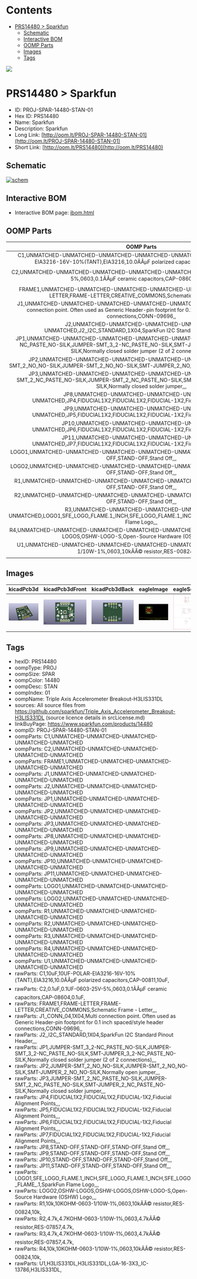 



Contents
========

* [PRS14480 > Sparkfun](#prs14480--sparkfun)
	* [Schematic](#schematic)
	* [Interactive BOM](#interactive-bom)
	* [OOMP Parts](#oomp-parts)
	* [Images](#images)
	* [Tags](#tags)
  
![][im]
# PRS14480 > Sparkfun

- ID: PROJ-SPAR-14480-STAN-01
- Hex ID: PRS14480
- Name: Sparkfun
- Description: Sparkfun
- Long Link: [http://oom.lt/PROJ-SPAR-14480-STAN-01](http://oom.lt/PROJ-SPAR-14480-STAN-01)
- Short Link: [http://oom.lt/PRS14480](http://oom.lt/PRS14480)

## Schematic
  
[![schem](eagleSchemImage.png)](eagleSchemImage.png)
## Interactive BOM

- Interactive BOM page: [ibom.html](https://htmlpreview.github.io/?https://github.com/oomlout/oomlout_OOMP_projects/blob/main/PROJ-SPAR-14480-STAN-01/kicad/bom/ibom.html)

## OOMP Parts
  

|OOMP Parts|
| :---: |
|C1,UNMATCHED-UNMATCHED-UNMATCHED-UNMATCHED-UNMATCHED,C1,10uF,10UF-POLAR-EIA3216-16V-10%(TANT),EIA3216,10.0ÃÂµF polarized capacitors,CAP-00811,10uF,|
|C2,UNMATCHED-UNMATCHED-UNMATCHED-UNMATCHED-UNMATCHED,C2,0.1uF,0.1UF-0603-25V-5%,0603,0.1ÃÂµF ceramic capacitors,CAP-08604,0.1uF,|
|FRAME1,UNMATCHED-UNMATCHED-UNMATCHED-UNMATCHED-UNMATCHED,FRAME1,FRAME-LETTER,FRAME-LETTER,CREATIVE_COMMONS,Schematic Frame - Letter,,,|
|J1,UNMATCHED-UNMATCHED-UNMATCHED-UNMATCHED-UNMATCHED,J1,,CONN_04,1X04,Multi connection point. Often used as Generic Header-pin footprint for 0.1 inch spaced/style header connections,CONN-09696,,|
|J2,UNMATCHED-UNMATCHED-UNMATCHED-UNMATCHED-UNMATCHED,J2,,I2C_STANDARD,1X04,SparkFun I2C Standard Pinout Header,,,|
|JP1,UNMATCHED-UNMATCHED-UNMATCHED-UNMATCHED-UNMATCHED,JP1,JUMPER-SMT_3_2-NC_PASTE_NO-SILK,JUMPER-SMT_3_2-NC_PASTE_NO-SILK,SMT-JUMPER_3_2-NC_PASTE_NO-SILK,Normally closed solder jumper (2 of 2 connections),,,|
|JP2,UNMATCHED-UNMATCHED-UNMATCHED-UNMATCHED-UNMATCHED,JP2,JUMPER-SMT_2_NO_NO-SILK,JUMPER-SMT_2_NO_NO-SILK,SMT-JUMPER_2_NO_NO-SILK,Normally open jumper,,,|
|JP3,UNMATCHED-UNMATCHED-UNMATCHED-UNMATCHED-UNMATCHED,JP3,JUMPER-SMT_2_NC_PASTE_NO-SILK,JUMPER-SMT_2_NC_PASTE_NO-SILK,SMT-JUMPER_2_NC_PASTE_NO-SILK,Normally closed solder jumper,,,|
|JP8,UNMATCHED-UNMATCHED-UNMATCHED-UNMATCHED-UNMATCHED,JP4,FIDUCIAL1X2,FIDUCIAL1X2,FIDUCIAL-1X2,Fiducial Alignment Points,,,|
|JP9,UNMATCHED-UNMATCHED-UNMATCHED-UNMATCHED-UNMATCHED,JP5,FIDUCIAL1X2,FIDUCIAL1X2,FIDUCIAL-1X2,Fiducial Alignment Points,,,|
|JP10,UNMATCHED-UNMATCHED-UNMATCHED-UNMATCHED-UNMATCHED,JP6,FIDUCIAL1X2,FIDUCIAL1X2,FIDUCIAL-1X2,Fiducial Alignment Points,,,|
|JP11,UNMATCHED-UNMATCHED-UNMATCHED-UNMATCHED-UNMATCHED,JP7,FIDUCIAL1X2,FIDUCIAL1X2,FIDUCIAL-1X2,Fiducial Alignment Points,,,|
|LOGO1,UNMATCHED-UNMATCHED-UNMATCHED-UNMATCHED-UNMATCHED,JP8,STAND-OFF,STAND-OFF,STAND-OFF,Stand Off,,,|
|LOGO2,UNMATCHED-UNMATCHED-UNMATCHED-UNMATCHED-UNMATCHED,JP9,STAND-OFF,STAND-OFF,STAND-OFF,Stand Off,,,|
|R1,UNMATCHED-UNMATCHED-UNMATCHED-UNMATCHED-UNMATCHED,JP10,STAND-OFF,STAND-OFF,STAND-OFF,Stand Off,,,|
|R2,UNMATCHED-UNMATCHED-UNMATCHED-UNMATCHED-UNMATCHED,JP11,STAND-OFF,STAND-OFF,STAND-OFF,Stand Off,,,|
|R3,UNMATCHED-UNMATCHED-UNMATCHED-UNMATCHED-UNMATCHED,LOGO1,SFE_LOGO_FLAME.1_INCH,SFE_LOGO_FLAME.1_INCH,SFE_LOGO_FLAME_.1,SparkFun Flame Logo,,,|
|R4,UNMATCHED-UNMATCHED-UNMATCHED-UNMATCHED-UNMATCHED,LOGO2,OSHW-LOGOS,OSHW-LOGOS,OSHW-LOGO-S,Open-Source Hardware (OSHW) Logo,,,|
|U1,UNMATCHED-UNMATCHED-UNMATCHED-UNMATCHED-UNMATCHED,R1,10k,10KOHM-0603-1/10W-1%,0603,10kÃÂ© resistor,RES-00824,10k,|

## Images
  
  

|kicadPcb3d|kicadPcb3dFront|kicadPcb3dBack|eagleImage|eagleSchemImage|
| :---: | :---: | :---: | :---: | :---: |
|[![kicadPcb3d](kicadPcb3d_140.png)](kicadPcb3d.png)|[![kicadPcb3dFront](kicadPcb3dFront_140.png)](kicadPcb3dFront.png)|[![kicadPcb3dBack](kicadPcb3dBack_140.png)](kicadPcb3dBack.png)|[![eagleImage](eagleImage_140.png)](eagleImage.png)|[![eagleSchemImage](eagleSchemImage_140.png)](eagleSchemImage.png)|

## Tags

- hexID: PRS14480
- oompType: PROJ
- oompSize: SPAR
- oompColor: 14480
- oompDesc: STAN
- oompIndex: 01
- oompName: Triple Axis Accelerometer Breakout-H3LIS331DL
- sources: All source files from https://github.com/sparkfun/Triple_Axis_Accelerometer_Breakout-H3LIS331DL (source licence details in srcLicense.md)
- linkBuyPage: https://www.sparkfun.com/products/14480
- oompID: PROJ-SPAR-14480-STAN-01
- oompParts: C1,UNMATCHED-UNMATCHED-UNMATCHED-UNMATCHED-UNMATCHED
- oompParts: C2,UNMATCHED-UNMATCHED-UNMATCHED-UNMATCHED-UNMATCHED
- oompParts: FRAME1,UNMATCHED-UNMATCHED-UNMATCHED-UNMATCHED-UNMATCHED
- oompParts: J1,UNMATCHED-UNMATCHED-UNMATCHED-UNMATCHED-UNMATCHED
- oompParts: J2,UNMATCHED-UNMATCHED-UNMATCHED-UNMATCHED-UNMATCHED
- oompParts: JP1,UNMATCHED-UNMATCHED-UNMATCHED-UNMATCHED-UNMATCHED
- oompParts: JP2,UNMATCHED-UNMATCHED-UNMATCHED-UNMATCHED-UNMATCHED
- oompParts: JP3,UNMATCHED-UNMATCHED-UNMATCHED-UNMATCHED-UNMATCHED
- oompParts: JP8,UNMATCHED-UNMATCHED-UNMATCHED-UNMATCHED-UNMATCHED
- oompParts: JP9,UNMATCHED-UNMATCHED-UNMATCHED-UNMATCHED-UNMATCHED
- oompParts: JP10,UNMATCHED-UNMATCHED-UNMATCHED-UNMATCHED-UNMATCHED
- oompParts: JP11,UNMATCHED-UNMATCHED-UNMATCHED-UNMATCHED-UNMATCHED
- oompParts: LOGO1,UNMATCHED-UNMATCHED-UNMATCHED-UNMATCHED-UNMATCHED
- oompParts: LOGO2,UNMATCHED-UNMATCHED-UNMATCHED-UNMATCHED-UNMATCHED
- oompParts: R1,UNMATCHED-UNMATCHED-UNMATCHED-UNMATCHED-UNMATCHED
- oompParts: R2,UNMATCHED-UNMATCHED-UNMATCHED-UNMATCHED-UNMATCHED
- oompParts: R3,UNMATCHED-UNMATCHED-UNMATCHED-UNMATCHED-UNMATCHED
- oompParts: R4,UNMATCHED-UNMATCHED-UNMATCHED-UNMATCHED-UNMATCHED
- oompParts: U1,UNMATCHED-UNMATCHED-UNMATCHED-UNMATCHED-UNMATCHED
- rawParts: C1,10uF,10UF-POLAR-EIA3216-16V-10%(TANT),EIA3216,10.0ÃÂµF polarized capacitors,CAP-00811,10uF,
- rawParts: C2,0.1uF,0.1UF-0603-25V-5%,0603,0.1ÃÂµF ceramic capacitors,CAP-08604,0.1uF,
- rawParts: FRAME1,FRAME-LETTER,FRAME-LETTER,CREATIVE_COMMONS,Schematic Frame - Letter,,,
- rawParts: J1,,CONN_04,1X04,Multi connection point. Often used as Generic Header-pin footprint for 0.1 inch spaced/style header connections,CONN-09696,,
- rawParts: J2,,I2C_STANDARD,1X04,SparkFun I2C Standard Pinout Header,,,
- rawParts: JP1,JUMPER-SMT_3_2-NC_PASTE_NO-SILK,JUMPER-SMT_3_2-NC_PASTE_NO-SILK,SMT-JUMPER_3_2-NC_PASTE_NO-SILK,Normally closed solder jumper (2 of 2 connections),,,
- rawParts: JP2,JUMPER-SMT_2_NO_NO-SILK,JUMPER-SMT_2_NO_NO-SILK,SMT-JUMPER_2_NO_NO-SILK,Normally open jumper,,,
- rawParts: JP3,JUMPER-SMT_2_NC_PASTE_NO-SILK,JUMPER-SMT_2_NC_PASTE_NO-SILK,SMT-JUMPER_2_NC_PASTE_NO-SILK,Normally closed solder jumper,,,
- rawParts: JP4,FIDUCIAL1X2,FIDUCIAL1X2,FIDUCIAL-1X2,Fiducial Alignment Points,,,
- rawParts: JP5,FIDUCIAL1X2,FIDUCIAL1X2,FIDUCIAL-1X2,Fiducial Alignment Points,,,
- rawParts: JP6,FIDUCIAL1X2,FIDUCIAL1X2,FIDUCIAL-1X2,Fiducial Alignment Points,,,
- rawParts: JP7,FIDUCIAL1X2,FIDUCIAL1X2,FIDUCIAL-1X2,Fiducial Alignment Points,,,
- rawParts: JP8,STAND-OFF,STAND-OFF,STAND-OFF,Stand Off,,,
- rawParts: JP9,STAND-OFF,STAND-OFF,STAND-OFF,Stand Off,,,
- rawParts: JP10,STAND-OFF,STAND-OFF,STAND-OFF,Stand Off,,,
- rawParts: JP11,STAND-OFF,STAND-OFF,STAND-OFF,Stand Off,,,
- rawParts: LOGO1,SFE_LOGO_FLAME.1_INCH,SFE_LOGO_FLAME.1_INCH,SFE_LOGO_FLAME_.1,SparkFun Flame Logo,,,
- rawParts: LOGO2,OSHW-LOGOS,OSHW-LOGOS,OSHW-LOGO-S,Open-Source Hardware (OSHW) Logo,,,
- rawParts: R1,10k,10KOHM-0603-1/10W-1%,0603,10kÃÂ© resistor,RES-00824,10k,
- rawParts: R2,4.7k,4.7KOHM-0603-1/10W-1%,0603,4.7kÃÂ© resistor,RES-07857,4.7k,
- rawParts: R3,4.7k,4.7KOHM-0603-1/10W-1%,0603,4.7kÃÂ© resistor,RES-07857,4.7k,
- rawParts: R4,10k,10KOHM-0603-1/10W-1%,0603,10kÃÂ© resistor,RES-00824,10k,
- rawParts: U1,H3LIS331DL,H3LIS331DL,LGA-16-3X3,,IC-13786,H3LIS331DL,



[im]: kicadPcb3d_450.png
